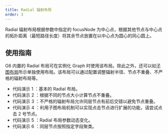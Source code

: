```yaml
---
title: Radial 辐射布局
order: 3
---
```


Radial 辐射布局根据参数中指定的 focusNode 为中心点，根据其他节点与中心点的拓扑距离（最短路径长度）将其余节点放置在以中心点为圆心的同心圆上。

## 使用指南

G6 内置的 Radial 布局可在实例化 Graph 时使用该布局。除此之外，还可以如[子图布局](/zh/docs/manual/middle/layout/sub-layout)所示单独使用布局。该布局可以通过配置调整辐射半径、节点不重叠、不严格的辐射布局等。

- 代码演示 1 ：基本的 Radial 布局。
- 代码演示 2 ：根据不同的节点大小计算节点不重叠。
- 代码演示 3 ：不严格的辐射布局允许同层节点有前后交错以避免节点重叠。
- 代码演示 4 ：利用子图布局机制可以实现点击节点进行扩展的功能，请尝试点击 2 号节点。
- 代码演示 5 ：Radial 布局参数动态变化。
- 代码演示 6 ：同层节点按照指定字段聚类。
